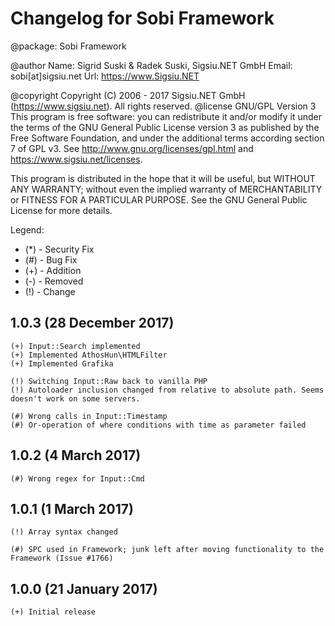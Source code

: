 

Changelog for Sobi Framework 
===================================================
@package: Sobi Framework

@author
Name: Sigrid Suski & Radek Suski, Sigsiu.NET GmbH
Email: sobi[at]sigsiu.net
Url: https://www.Sigsiu.NET

@copyright Copyright (C) 2006 - 2017 Sigsiu.NET GmbH (https://www.sigsiu.net). All rights reserved.
@license GNU/GPL Version 3
This program is free software: you can redistribute it and/or modify it under the terms of the GNU General Public License version 3
as published by the Free Software Foundation, and under the additional terms according section 7 of GPL v3.
See http://www.gnu.org/licenses/gpl.html and https://www.sigsiu.net/licenses.

This program is distributed in the hope that it will be useful, but WITHOUT ANY WARRANTY; without even the implied warranty of
MERCHANTABILITY or FITNESS FOR A PARTICULAR PURPOSE.  See the GNU General Public License for more details.


Legend:
- (*) - Security Fix
- (#) - Bug Fix
- (+) - Addition
- (-) - Removed
- (!) - Change


1.0.3 (28 December 2017)
-------------------

    (+) Input::Search implemented 
    (+) Implemented AthosHun\HTMLFilter
    (+) Implemented Grafika 
    
	(!) Switching Input::Raw back to vanilla PHP
	(!) Autoloader inclusion changed from relative to absolute path. Seems doesn't work on some servers. 

	(#) Wrong calls in Input::Timestamp
	(#) Or-operation of where conditions with time as parameter failed
	

1.0.2 (4 March 2017)
-------------------

	(#) Wrong regex for Input::Cmd


1.0.1 (1 March 2017)
-------------------

	(!) Array syntax changed

	(#) SPC used in Framework; junk left after moving functionality to the Framework (Issue #1766)
	

1.0.0 (21 January 2017)
-------------------

	(+) Initial release 
	
